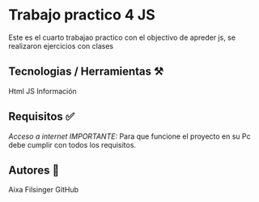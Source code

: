 # Trabajo practico 4 JS 
Este es el cuarto trabajao practico con el objectivo de apreder js, se realizaron ejercicios con clases

## Tecnologias / Herramientas ⚒️
Html
JS
Información
## Requisitos ✅
*Acceso a internet
IMPORTANTE:* Para que funcione el proyecto en su Pc debe cumplir con todos los requisitos.

## Autores 👩
Aixa Filsinger GitHub